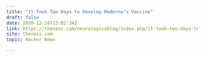 ```yaml
---
title: "It Took Two Days to Develop Moderna’s Vaccine"
draft: false
date: 2020-12-18T15:02:34Z
link: https://theness.com/neurologicablog/index.php/it-took-two-days-to-develop-modernas-vaccine/?utm_medium=RSS&utm_source=hune
site: theness.com
topic: Hacker News  

---
```

